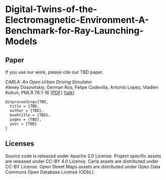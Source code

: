 # Digital-Twins-of-the-Electromagnetic-Environment-A-Benchmark-for-Ray-Launching-Models

Paper
-----

If you use our work, please cite our TBD paper.

_CARLA: An Open Urban Driving Simulator_<br>Alexey Dosovitskiy, German Ros,
Felipe Codevilla, Antonio Lopez, Vladlen Koltun; PMLR 78:1-16
[[PDF](http://proceedings.mlr.press/v78/dosovitskiy17a/dosovitskiy17a.pdf)]
[[talk](https://www.youtube.com/watch?v=xfyK03MEZ9Q&feature=youtu.be&t=2h44m30s)]


```
@inproceedings{TBD,
  title = {TBD,
  author = {TBD},
  booktitle = {TBD},
  pages = {TBD},
  year = {TBD}
}
```

Licenses
-------
Source code is released under Apache 2.0 License.
Project specific assets are released under CC-BY 4.0 License.
Carla assets are distributed under CC-BY License.
Open Street Maps assets are distributed under Open Data Commons Open Database License (ODbL).
